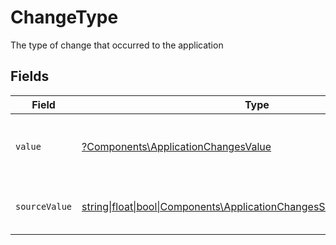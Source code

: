 # ChangeType

The type of change that occurred to the application


## Fields

| Field                                                                                                                              | Type                                                                                                                               | Required                                                                                                                           | Description                                                                                                                        | Example                                                                                                                            |
| ---------------------------------------------------------------------------------------------------------------------------------- | ---------------------------------------------------------------------------------------------------------------------------------- | ---------------------------------------------------------------------------------------------------------------------------------- | ---------------------------------------------------------------------------------------------------------------------------------- | ---------------------------------------------------------------------------------------------------------------------------------- |
| `value`                                                                                                                            | [?Components\ApplicationChangesValue](../../Models/Components/ApplicationChangesValue.md)                                          | :heavy_minus_sign:                                                                                                                 | The type of change that occurred to the application                                                                                | application_status                                                                                                                 |
| `sourceValue`                                                                                                                      | [string\|float\|bool\|Components\ApplicationChangesSourceValue4\|array\|null](../../Models/Components/ApplicationChangesSourceValue.md) | :heavy_minus_sign:                                                                                                                 | The source value of the change type                                                                                                | StatusChange                                                                                                                       |